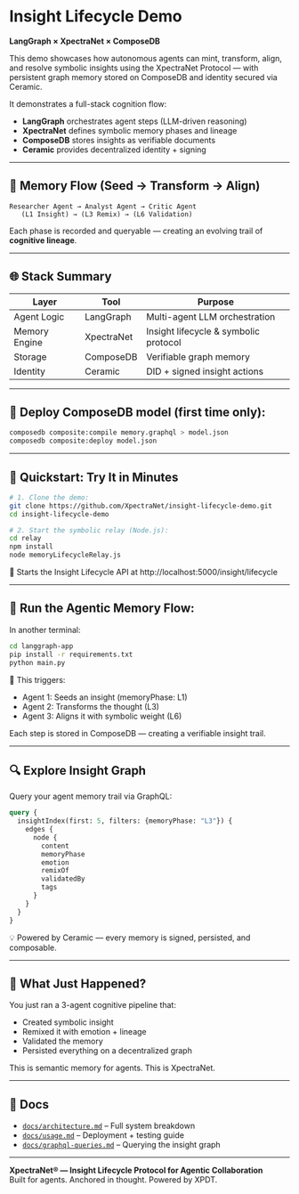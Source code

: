 
# Insight Lifecycle Demo

**LangGraph × XpectraNet × ComposeDB**

This demo showcases how autonomous agents can mint, transform, align, and resolve symbolic insights using the XpectraNet Protocol — with persistent graph memory stored on ComposeDB and identity secured via Ceramic.

It demonstrates a full-stack cognition flow:

- **LangGraph** orchestrates agent steps (LLM-driven reasoning)
- **XpectraNet** defines symbolic memory phases and lineage
- **ComposeDB** stores insights as verifiable documents
- **Ceramic** provides decentralized identity + signing

---

## 🔁 Memory Flow (Seed → Transform → Align)

```
Researcher Agent → Analyst Agent → Critic Agent
   (L1 Insight) → (L3 Remix) → (L6 Validation)
```

Each phase is recorded and queryable — creating an evolving trail of **cognitive lineage**.

---

## 🌐 Stack Summary

| Layer         | Tool        | Purpose                              |
|---------------|-------------|--------------------------------------|
| Agent Logic   | LangGraph   | Multi-agent LLM orchestration        |
| Memory Engine | XpectraNet  | Insight lifecycle & symbolic protocol|
| Storage       | ComposeDB   | Verifiable graph memory              |
| Identity      | Ceramic     | DID + signed insight actions         |

---

## 🔧 Deploy ComposeDB model (first time only):
```bash
composedb composite:compile memory.graphql > model.json
composedb composite:deploy model.json
```
---

## 🚀 Quickstart: Try It in Minutes
```bash
# 1. Clone the demo:
git clone https://github.com/XpectraNet/insight-lifecycle-demo.git
cd insight-lifecycle-demo

# 2. Start the symbolic relay (Node.js):
cd relay
npm install
node memoryLifecycleRelay.js
```
🔌 Starts the Insight Lifecycle API at http://localhost:5000/insight/lifecycle

---

## 🤖 Run the Agentic Memory Flow:
In another terminal:
```bash
cd langgraph-app
pip install -r requirements.txt
python main.py
```

🧠 This triggers:

- Agent 1: Seeds an insight (memoryPhase: L1)
- Agent 2: Transforms the thought (L3)
- Agent 3: Aligns it with symbolic weight (L6)

Each step is stored in ComposeDB — creating a verifiable insight trail.

---

## 🔍 Explore Insight Graph
Query your agent memory trail via GraphQL:
```graphql
query {
  insightIndex(first: 5, filters: {memoryPhase: "L3"}) {
    edges {
      node {
        content
        memoryPhase
        emotion
        remixOf
        validatedBy
        tags
      }
    }
  }
}
```
💡 Powered by Ceramic — every memory is signed, persisted, and composable.

---

## 🧠 What Just Happened?
You just ran a 3-agent cognitive pipeline that:

- Created symbolic insight
- Remixed it with emotion + lineage
- Validated the memory
- Persisted everything on a decentralized graph

This is semantic memory for agents.
This is XpectraNet.

---

## 📖 Docs

- [`docs/architecture.md`](./docs/architecture.md) – Full system breakdown  
- [`docs/usage.md`](./docs/usage.md) – Deployment + testing guide  
- [`docs/graphql-queries.md`](./docs/graphql-queries.md) – Querying the insight graph  

---

**XpectraNet® — Insight Lifecycle Protocol for Agentic Collaboration**  
Built for agents. Anchored in thought. Powered by XPDT.
